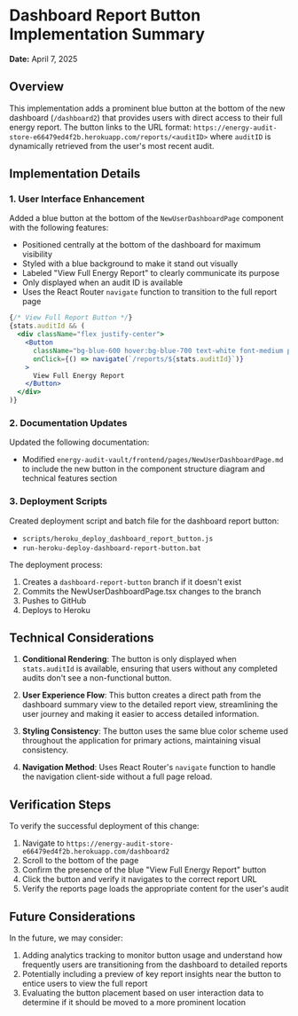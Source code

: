 # Dashboard Report Button Implementation Summary

**Date:** April 7, 2025

## Overview

This implementation adds a prominent blue button at the bottom of the new dashboard (`/dashboard2`) that provides users with direct access to their full energy report. The button links to the URL format: `https://energy-audit-store-e66479ed4f2b.herokuapp.com/reports/<auditID>` where `auditID` is dynamically retrieved from the user's most recent audit.

## Implementation Details

### 1. User Interface Enhancement

Added a blue button at the bottom of the `NewUserDashboardPage` component with the following features:
- Positioned centrally at the bottom of the dashboard for maximum visibility
- Styled with a blue background to make it stand out visually
- Labeled "View Full Energy Report" to clearly communicate its purpose
- Only displayed when an audit ID is available
- Uses the React Router `navigate` function to transition to the full report page

```jsx
{/* View Full Report Button */}
{stats.auditId && (
  <div className="flex justify-center">
    <Button
      className="bg-blue-600 hover:bg-blue-700 text-white font-medium px-8 py-6 text-lg rounded-lg shadow-md transition-colors duration-200"
      onClick={() => navigate(`/reports/${stats.auditId}`)}
    >
      View Full Energy Report
    </Button>
  </div>
)}
```

### 2. Documentation Updates

Updated the following documentation:
- Modified `energy-audit-vault/frontend/pages/NewUserDashboardPage.md` to include the new button in the component structure diagram and technical features section

### 3. Deployment Scripts

Created deployment script and batch file for the dashboard report button:
- `scripts/heroku_deploy_dashboard_report_button.js`
- `run-heroku-deploy-dashboard-report-button.bat`

The deployment process:
1. Creates a `dashboard-report-button` branch if it doesn't exist
2. Commits the NewUserDashboardPage.tsx changes to the branch
3. Pushes to GitHub
4. Deploys to Heroku

## Technical Considerations

1. **Conditional Rendering**: The button is only displayed when `stats.auditId` is available, ensuring that users without any completed audits don't see a non-functional button.

2. **User Experience Flow**: This button creates a direct path from the dashboard summary view to the detailed report view, streamlining the user journey and making it easier to access detailed information.

3. **Styling Consistency**: The button uses the same blue color scheme used throughout the application for primary actions, maintaining visual consistency.

4. **Navigation Method**: Uses React Router's `navigate` function to handle the navigation client-side without a full page reload.

## Verification Steps

To verify the successful deployment of this change:

1. Navigate to `https://energy-audit-store-e66479ed4f2b.herokuapp.com/dashboard2`
2. Scroll to the bottom of the page
3. Confirm the presence of the blue "View Full Energy Report" button
4. Click the button and verify it navigates to the correct report URL
5. Verify the reports page loads the appropriate content for the user's audit

## Future Considerations

In the future, we may consider:

1. Adding analytics tracking to monitor button usage and understand how frequently users are transitioning from the dashboard to detailed reports
2. Potentially including a preview of key report insights near the button to entice users to view the full report
3. Evaluating the button placement based on user interaction data to determine if it should be moved to a more prominent location
